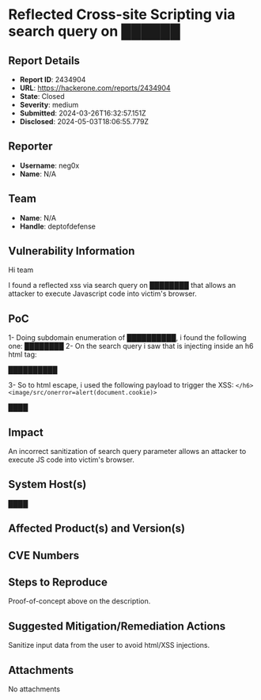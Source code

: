 # Reflected Cross-site Scripting via search query on ██████

## Report Details
- **Report ID**: 2434904
- **URL**: https://hackerone.com/reports/2434904
- **State**: Closed
- **Severity**: medium
- **Submitted**: 2024-03-26T16:32:57.151Z
- **Disclosed**: 2024-05-03T18:06:55.779Z

## Reporter
- **Username**: neg0x
- **Name**: N/A

## Team
- **Name**: N/A
- **Handle**: deptofdefense

## Vulnerability Information
Hi team

I found a reflected xss via search query on ████████ that allows an attacker to execute Javascript code into victim's browser.

## PoC

1- Doing subdomain enumeration of ██████████, i found the following one: ████████
2- On the search query i saw that is injecting inside an h6 html tag:

██████████

3- So to html escape, i used the following payload to trigger the XSS: `</h6><image/src/onerror=alert(document.cookie)>`

████

## Impact

An incorrect sanitization of search query parameter allows an attacker to execute JS code into victim's browser.

## System Host(s)
████

## Affected Product(s) and Version(s)


## CVE Numbers


## Steps to Reproduce
Proof-of-concept above on the description.

## Suggested Mitigation/Remediation Actions
Sanitize input data from the user to avoid html/XSS injections.



## Attachments
No attachments
